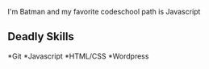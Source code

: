 
I'm Batman and my favorite codeschool path is Javascript

Deadly Skills
---------
*Git 
*Javascript
*HTML/CSS
*Wordpress
